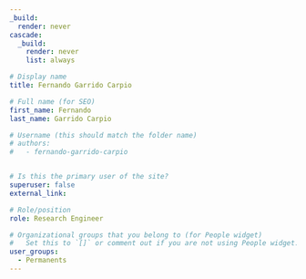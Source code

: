 ```yaml
---
_build:
  render: never
cascade:
  _build:
    render: never
    list: always

# Display name
title: Fernando Garrido Carpio

# Full name (for SEO)
first_name: Fernando
last_name: Garrido Carpio

# Username (this should match the folder name)
# authors:
#   - fernando-garrido-carpio


# Is this the primary user of the site?
superuser: false
external_link: 

# Role/position
role: Research Engineer

# Organizational groups that you belong to (for People widget)
#   Set this to `[]` or comment out if you are not using People widget.
user_groups:
  - Permanents
---
```

